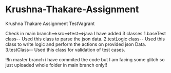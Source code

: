 # Krushna-Thakare-Assignment
Krushna Thakare Assignment TestVagrant

Check in main branch==>src==>test==>java
I have added 3 classes
1.baseTest class-- Used this class to parse the json data.
2.testLogic class-- Used this class to write logic and perform the actions on provided json Data.
3.testClass-- Used this class for validation of test cases.

!!In master branch i have commited the code but I am facing some glitch so just uploaded whole folder in main branch only!!
